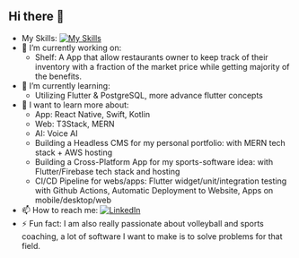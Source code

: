 ## Hi there 👋
- My Skills:
[![My Skills](https://skillicons.dev/icons?i=flutter,dart,firebase,mongodb,expressjs,nodejs,react,js,html,css,bootstrap,php,mysql,zig,ollama,docker)](https://skillicons.dev)
- 🔭 I’m currently working on:
  - Shelf: A App that allow restaurants owner to keep track of their inventory with a fraction of the market price while getting majority of the benefits.
- 🌱 I’m currently learning:
  - Utilizing Flutter & PostgreSQL, more advance flutter concepts
- 🤔 I want to learn more about:
  - App: React Native, Swift, Kotlin
  - Web: T3Stack,  MERN
  - AI: Voice AI
  - Building a Headless CMS for my personal portfolio: with MERN tech stack + AWS hosting
  - Building a Cross-Platform App for my sports-software idea: with Flutter/Firebase tech stack and hosting
  - CI/CD Pipeline for webs/apps: Flutter widget/unit/integration testing with Github Actions, Automatic Deployment to Website, Apps on mobile/desktop/web
- 📫 How to reach me: [![LinkedIn](https://img.shields.io/badge/LinkedIn-Profile-blue?logo=linkedin)](https://www.linkedin.com/in/khang-nguyen-2b95a7225)
- ⚡ Fun fact: I am also really passionate about volleyball and sports coaching, a lot of software I want to make is to solve problems for that field.
